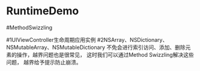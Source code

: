 # RuntimeDemo


#MethodSwizzling

#1UIViewController生命周期应用实例
#2NSArray、NSDictionary、NSMutableArray、NSMutableDictionary
不免会进行索引访问、添加、删除元素的操作，越界问题也是很常见，
这时我们可以通过Method Swizzling解决这些问题，
越界给予提示防止崩溃。
